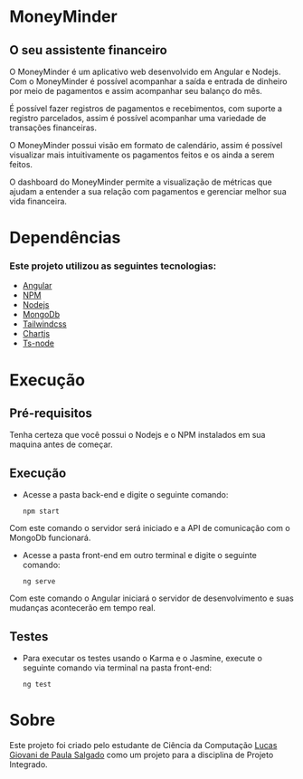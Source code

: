 # MoneyMinder
## O seu assistente financeiro

O MoneyMinder é um aplicativo web desenvolvido em Angular e Nodejs. Com o MoneyMinder é possível acompanhar a saída e entrada de dinheiro por meio de pagamentos e assim acompanhar seu balanço do mês.

É possível fazer registros de pagamentos e recebimentos, com suporte a registro parcelados, assim é possível acompanhar uma variedade de transações financeiras.

O MoneyMinder possui visão em formato de calendário, assim é possível visualizar mais intuitivamente os pagamentos feitos e os ainda a serem feitos.

O dashboard do MoneyMinder permite a visualização de métricas que ajudam a entender a sua relação com pagamentos e gerenciar melhor sua vida financeira.

# Dependências
### Este projeto utilizou as seguintes tecnologias:
- [Angular]('angular.io')
- [NPM]('npmjs.com')
- [Nodejs]('nodejs.org')
- [MongoDb]('mongodb.com')
- [Tailwindcss]('tailwindcss.com')
- [Chartjs]('chartjs.org')
- [Ts-node]('typestrong.org/ts-node/')

# Execução
## Pré-requisitos

Tenha certeza que você possui o Nodejs e o NPM instalados em sua maquina antes de começar.

## Execução

- Acesse a pasta back-end e digite o seguinte comando: 

    ```npm start```

Com este comando o servidor será iniciado e a API de comunicação com o MongoDb funcionará.

- Acesse a pasta front-end em outro terminal e digite o seguinte comando:

    ```ng serve```

Com este comando o Angular iniciará o servidor de desenvolvimento e suas mudanças acontecerão em tempo real.

## Testes

- Para executar os testes usando o Karma e o Jasmine, execute o seguinte comando via terminal na pasta front-end:

    ```ng test```

# Sobre

Este projeto foi criado pelo estudante de Ciência da Computação [Lucas Giovani de Paula Salgado]('github.com/LucaSalgado') como um projeto para a disciplina de Projeto Integrado.
